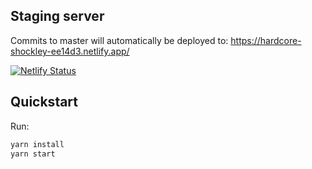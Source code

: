 ## Staging server

Commits to master will automatically be deployed to:
https://hardcore-shockley-ee14d3.netlify.app/

[![Netlify Status](https://api.netlify.com/api/v1/badges/9beea904-0fbd-4d34-912a-c919e77c1fda/deploy-status)](https://app.netlify.com/sites/hardcore-shockley-ee14d3/deploys)

## Quickstart

Run:

```bash
yarn install
yarn start
```
